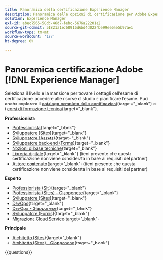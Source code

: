 ```yaml
---
title: Panoramica della certificazione Experience Manager
description: Panoramica delle opzioni di certificazione per Adobe Experience Manager
solution: Experience Manager
exl-id: abec7565-58dd-46d7-bebc-5676a22201e2
source-git-commit: 51821a1e368916d6bd4d0224be99ee5ae5b97ae1
workflow-type: tm+mt
source-wordcount: '127'
ht-degree: 0%

---
```


# Panoramica certificazione Adobe [!DNL Experience Manager]

Seleziona il livello e la mansione per trovare i dettagli dell’esame di certificazione, accedere alle risorse di studio e pianificare l’esame. Puoi anche esplorare il [catalogo completo delle certificazioni](https://certification.adobe.com/certifications){target="_blank"} e i [corsi di formazione tecnica](https://certification.adobe.com/courses/?/courses){target="_blank"}.

**Professionista**

* [Professionista](https://certification.adobe.com/certification/experience-manager-business-practitioner-professional){target="_blank"} <!--AD0-E126-->
* [Sviluppatore (Sites)](https://certification.adobe.com/certification/sites-developer-professional-v2){target="_blank"} <!--AD0-E128-->
* [Sviluppatore (Assets)](https://certification.adobe.com/certification/assets-developer-professional){target="_blank"} <!--AD0-E129-->
* [Sviluppatore back-end (Forms)](https://certification.adobe.com/certification/backend-developer-professional){target="_blank"} <!--AD0-E127-->
* [Nozioni di base tecniche](https://certification.adobe.com/certification/technical-foundations-professional){target="_blank"} <!--AD0-E132-->
* [Libreria digitale](https://certification.adobe.com/certification/digital-librarian-professional){target="_blank"} (tieni presente che questa certificazione non viene considerata in base ai requisiti del partner) <!--AD0-E143-->
* [Autore contenuto](https://certification.adobe.com/certification/sites-content-author-professional){target="_blank"} (tieni presente che questa certificazione non viene considerata in base ai requisiti del partner) <!--AD0-E144-->

**Esperto**

* [Professionista (Siti)](https://certification.adobe.com/certification/sites-business-practitioner-expert){target="_blank"} <!--AD0-E121-->
* [Professionista (Sites) - Giapponese](https://certification.adobe.com/certification/sites-business-practitioner-expert){target="_blank"} <!--AD0-E121-J-->
* [Sviluppatore (Sites)](https://certification.adobe.com/certification/sites-developer-expert-v2){target="_blank"} <!--AD0-E137-->
* [DevOps](https://certification.adobe.com/certification/aem-devops-engineer-expert){target="_blank"} <!--AD0-E124-->
* [DevOps - Giapponese](https://certification.adobe.com/certification/aem-devops-engineer-expert){target="_blank"} <!--AD0-E124-J-->
* [Sviluppatore (Forms)](https://certification.adobe.com/certification/aem-forms-developer-expert){target="_blank"} <!--AD0-E125-->
* [Migrazione Cloud Service](https://certification.adobe.com/certification/cloud-service-migration-expert){target="_blank"} <!--AD0-E136-->

**Principale**

* [Architetto (Sites)](https://certification.adobe.com/certification/sites-architect-master){target="_blank"} <!--AD0-E117-->
* [Architetto (Sites) - Giapponese](https://certification.adobe.com/certification/sites-architect-master){target="_blank"} <!--AD0-E117-J-->

{{questions}}
